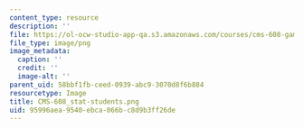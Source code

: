 ```yaml
---
content_type: resource
description: ''
file: https://ol-ocw-studio-app-qa.s3.amazonaws.com/courses/cms-608-game-design-spring-2014/95996aea9540ebca066bc8d9b3ff26de_CMS-608_stat-students.png
file_type: image/png
image_metadata:
  caption: ''
  credit: ''
  image-alt: ''
parent_uid: 58bbf1fb-ceed-0939-abc9-3070d8f6b884
resourcetype: Image
title: CMS-608_stat-students.png
uid: 95996aea-9540-ebca-066b-c8d9b3ff26de
---
```

